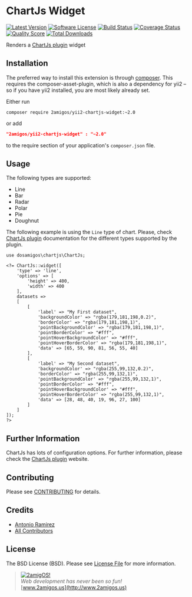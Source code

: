ChartJs Widget
==============

[![Latest Version](https://img.shields.io/github/tag/2amigos/yii2-chartjs-widget.svg?style=flat-square&label=release)](https://github.com/2amigos/yii2-chartjs-widget/tags)
[![Software License](https://img.shields.io/badge/license-BSD-brightgreen.svg?style=flat-square)](LICENSE.md)
[![Build Status](https://img.shields.io/travis/2amigos/yii2-chartjs-widget/master.svg?style=flat-square)](https://travis-ci.org/2amigos/yii2-chartjs-widget)
[![Coverage Status](https://img.shields.io/scrutinizer/coverage/g/2amigos/yii2-chartjs-widget.svg?style=flat-square)](https://scrutinizer-ci.com/g/2amigos/yii2-chartjs-widget/code-structure)
[![Quality Score](https://img.shields.io/scrutinizer/g/2amigos/yii2-chartjs-widget.svg?style=flat-square)](https://scrutinizer-ci.com/g/2amigos/yii2-chartjs-widget)
[![Total Downloads](https://img.shields.io/packagist/dt/2amigos/yii2-chartjs-widget.svg?style=flat-square)](https://packagist.org/packages/2amigos/yii2-chartjs-widget)

Renders a [ChartJs plugin](http://www.chartjs.org/docs/) widget

Installation
------------
The preferred way to install this extension is through [composer](http://getcomposer.org/download/). This requires the 
composer-asset-plugin, which is also a dependency for yii2 – so if you have yii2 installed, you are most likely already 
set.


Either run

```
composer require 2amigos/yii2-chartjs-widget:~2.0
```
or add

```json
"2amigos/yii2-chartjs-widget" : "~2.0"
```

to the require section of your application's `composer.json` file.

Usage
-----
The following types are supported: 

- Line 
- Bar 
- Radar 
- Polar 
- Pie 
- Doughnut

The following example is using the `Line` type of chart. Please, check [ChartJs plugin](http://www.chartjs.org/docs/) 
documentation for the different types supported by the plugin.

```
use dosamigos\chartjs\ChartJs;

<?= ChartJs::widget([
    'type' => 'line',
    'options' => [
        'height' => 400,
        'width' => 400
    ],
    datasets =>
    [
        [
            'label' => "My First dataset",
            'backgroundColor' => "rgba(179,181,198,0.2)",
            'borderColor' => "rgba(179,181,198,1)",
            'pointBackgroundColor' => "rgba(179,181,198,1)",
            'pointBorderColor' => "#fff",
            'pointHoverBackgroundColor' => "#fff",
            'pointHoverBorderColor' => "rgba(179,181,198,1)",
            'data' => [65, 59, 90, 81, 56, 55, 40]
        ],
        [
            'label' => "My Second dataset",
            'backgroundColor' => "rgba(255,99,132,0.2)",
            'borderColor' => "rgba(255,99,132,1)",
            'pointBackgroundColor' => "rgba(255,99,132,1)",
            'pointBorderColor' => "#fff",
            'pointHoverBackgroundColor' => "#fff",
            'pointHoverBorderColor' => "rgba(255,99,132,1)",
            'data' => [28, 48, 40, 19, 96, 27, 100]
        ]
    ]
]);
?>
```

Further Information
-------------------
ChartJs has lots of configuration options. For further information, please check the
[ChartJs plugin](http://www.chartjs.org/docs/) website.

Contributing
------------

Please see [CONTRIBUTING](CONTRIBUTING.md) for details.

Credits
-------

- [Antonio Ramirez](https://github.com/tonydspaniard)
- [All Contributors](../../contributors)

License
-------

The BSD License (BSD). Please see [License File](LICENSE.md) for more information.

> [![2amigOS!](http://www.gravatar.com/avatar/55363394d72945ff7ed312556ec041e0.png)](http://www.2amigos.us)  
<i>Web development has never been so fun!</i>  
[www.2amigos.us](http://www.2amigos.us)
